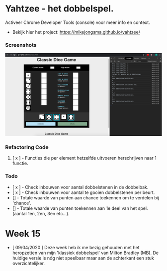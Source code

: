 # Yahtzee - het dobbelspel.

Activeer Chrome Developer Tools (console) voor meer info en context.
* Bekijk hier het project: https://mikejongsma.github.io/yahtzee/

### Screenshots

![Screenshot](/img/screenshot.png?raw=true)

### Refactoring Code

1. [ x ] - Functies die per element hetzelfde uitvoeren herschrijven naar 1 functie.

### Todo

* [ x ] - Check inbouwen voor aantal dobbelstenen in de dobbelbak.
* [ x ] - Check inbouwen voor aantal te gooien dobbelstenen per beurt.
* [] - Totale waarde van punten aan chance toekennen om te verdelen bij 'chance'.
* [] - Totale waarde van punten toekennen aan 1e deel van het spel. (aantal 1en, 2en, 3en etc...).

# Week 15

* [ 09/04/2020 ]
Deze week heb ik me bezig gehouden met het heropzetten van mijn 'klassiek dobbelspel' van Milton Bradley (MB). De huidige versie is nóg niet speelbaar maar aan de achterkant een stuk overzichtelijker. 